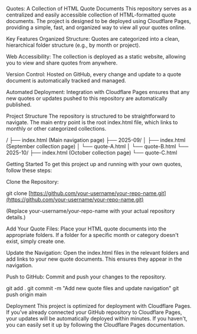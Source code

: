 Quotes: A Collection of HTML Quote Documents
This repository serves as a centralized and easily accessible collection of HTML-formatted quote documents. The project is designed to be deployed using Cloudflare Pages, providing a simple, fast, and organized way to view all your quotes online.

Key Features
Organized Structure: Quotes are categorized into a clean, hierarchical folder structure (e.g., by month or project).

Web Accessibility: The collection is deployed as a static website, allowing you to view and share quotes from anywhere.

Version Control: Hosted on GitHub, every change and update to a quote document is automatically tracked and managed.

Automated Deployment: Integration with Cloudflare Pages ensures that any new quotes or updates pushed to this repository are automatically published.

Project Structure
The repository is structured to be straightforward to navigate. The main entry point is the root index.html file, which links to monthly or other categorized collections.

/
├── index.html          (Main navigation page)
├── 2025-09/
│   ├── index.html      (September collection page)
│   └── quote-A.html
│   └── quote-B.html
└── 2025-10/
    ├── index.html      (October collection page)
    └── quote-C.html

Getting Started
To get this project up and running with your own quotes, follow these steps:

Clone the Repository:

git clone [https://github.com/your-username/your-repo-name.git](https://github.com/your-username/your-repo-name.git)

(Replace your-username/your-repo-name with your actual repository details.)

Add Your Quote Files:
Place your HTML quote documents into the appropriate folders. If a folder for a specific month or category doesn't exist, simply create one.

Update the Navigation:
Open the index.html files in the relevant folders and add links to your new quote documents. This ensures they appear in the navigation.

Push to GitHub:
Commit and push your changes to the repository.

git add .
git commit -m "Add new quote files and update navigation"
git push origin main

Deployment
This project is optimized for deployment with Cloudflare Pages. If you've already connected your GitHub repository to Cloudflare Pages, your updates will be automatically deployed within minutes. If you haven't, you can easily set it up by following the Cloudflare Pages documentation.
